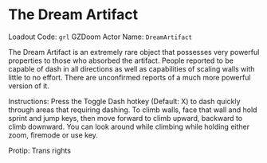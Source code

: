 # The Dream Artifact


Loadout Code: `grl`
GZDoom Actor Name: `DreamArtifact`


The Dream Artifact is an extremely rare object that possesses very powerful properties to those who absorbed the artifact. People reported to be capable of dash in all directions as well as capabilities of scaling walls with little to no effort. There are unconfirmed reports of a much more powerful version of it.


Instructions: Press the Toggle Dash hotkey (Default: X) to dash quickly through areas that requiring dashing. To climb walls, face that wall and hold sprint and jump keys, then move forward to climb upward, backward to climb downward. You can look around while climbing while holding either zoom, firemode or use key.


Protip: Trans rights
